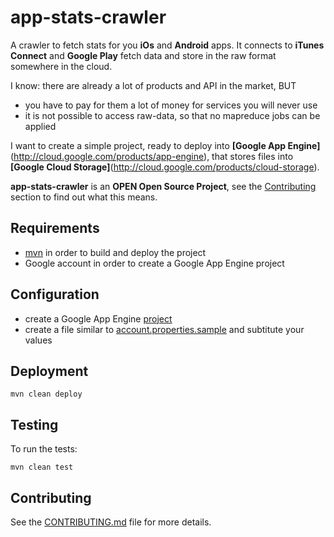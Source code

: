 app-stats-crawler
=================

A crawler to fetch stats for you **iOs** and **Android** apps. It connects to **iTunes Connect** and **Google Play** fetch data and store in the raw format somewhere in the cloud. 

I know: there are already a lot of products and API in the market, BUT 
* you have to pay for them a lot of money for services you will never use
* it is not possible to access raw-data, so that no mapreduce jobs can be applied

I want to create a simple project, ready to deploy into **[Google App Engine]**(http://cloud.google.com/products/app-engine), that stores files into **[Google Cloud Storage]**(http://cloud.google.com/products/cloud-storage).

**app-stats-crawler** is an **OPEN Open Source Project**, see the <a href="#contributing">Contributing</a> section to find out what this means.

Requirements
------------

* [mvn](http://maven.apache.org) in order to build and deploy the project
* Google account in order to create a Google App Engine project
    
Configuration
-------------

* create a Google App Engine [project](https://cloud.google.com/console?getstarted=https://cloud.google.com/products/app-engine)
* create a file similar to [account.properties.sample](https://github.com/micheleorsi/app-stats-crawler/blob/master/src/main/resources/account.properties.sample) and subtitute your values 
    
Deployment
----------

    mvn clean deploy
    
Testing
-------

To run the tests:

    mvn clean test

Contributing
------------

See the [CONTRIBUTING.md](https://github.com/micheleorsi/app-stats-crawler/blob/master/CONTRIBUTING.md) file for more details.
